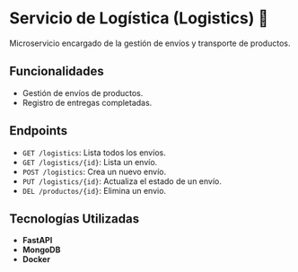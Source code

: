 # Servicio de Logística (Logistics) 🚚

Microservicio encargado de la gestión de envíos y transporte de productos.

## Funcionalidades
- Gestión de envíos de productos.
- Registro de entregas completadas.

## Endpoints
- `GET /logistics`: Lista todos los envíos.
- `GET /logistics/{id}`: Lista un envío.
- `POST /logistics`: Crea un nuevo envío.
- `PUT /logistics/{id}`: Actualiza el estado de un envío.
- `DEL /productos/{id}`: Elimina un envio.

## Tecnologías Utilizadas
- **FastAPI**
- **MongoDB**
- **Docker**